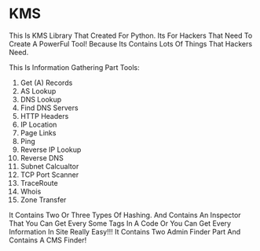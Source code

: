 # KMS
This Is KMS Library That Created For Python. Its For Hackers That Need To Create A PowerFul Tool! Because Its Contains Lots Of Things That Hackers Need.

This Is Information Gathering Part Tools:
1. Get (A) Records
2. AS Lookup
3. DNS Lookup
4. Find DNS Servers
5. HTTP Headers
6. IP Location
7. Page Links
8. Ping
9. Reverse IP Lookup
10. Reverse DNS
11. Subnet Calcualtor
12. TCP Port Scanner
13. TraceRoute
14. Whois
15. Zone Transfer

It Contains Two Or Three Types Of Hashing.
And Contains An Inspector That You Can Get Every Some Tags In A Code Or You Can Get Every Information In Site Really Easy!!!
It Contains Two Admin Finder Part And Contains A CMS Finder! 
